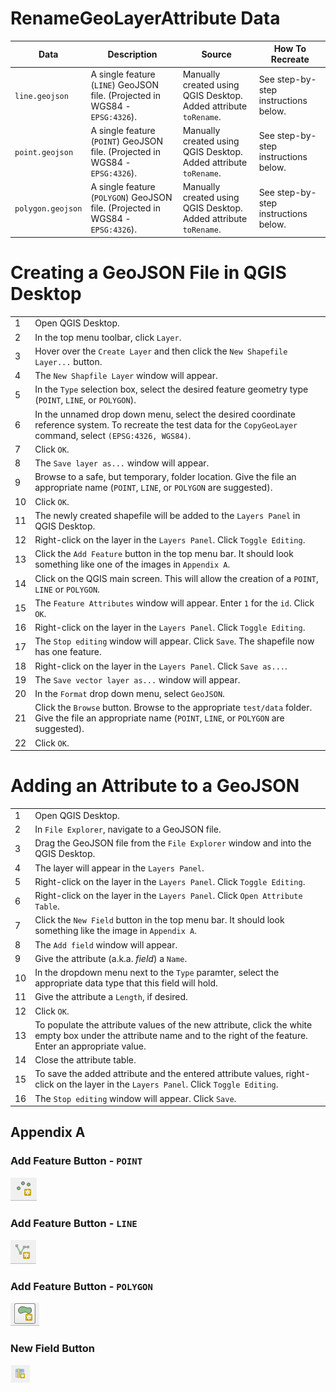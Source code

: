 # RenameGeoLayerAttribute Data

|Data|Description|Source|How To Recreate|
|---|-----|-----|----|
|`line.geojson`|A single feature (`LINE`) GeoJSON file. (Projected in WGS84 - `EPSG:4326`). |Manually created using QGIS Desktop. Added attribute `toRename`.| See step-by-step instructions below.|
|`point.geojson`|A single feature (`POINT`) GeoJSON file. (Projected in WGS84 - `EPSG:4326`).|Manually created using QGIS Desktop. Added attribute `toRename`.| See step-by-step instructions below.|
|`polygon.geojson`|A single feature (`POLYGON`) GeoJSON file. (Projected in WGS84 - `EPSG:4326`).|Manually created using QGIS Desktop. Added attribute `toRename`.| See step-by-step instructions below.|


# Creating a GeoJSON File in QGIS Desktop

| |		|
|-|----|
|1|Open QGIS Desktop.|
|2|In the top menu toolbar, click `Layer`.|
|3|Hover over the `Create Layer` and then click the `New Shapefile Layer...` button.|
|4|The `New Shapfile Layer` window will appear.|
|5|In the `Type` selection box, select the desired feature geometry type (`POINT`, `LINE`, or `POLYGON`).|
|6|In the unnamed drop down menu, select the desired coordinate reference system. To recreate the test data for the `CopyGeoLayer` command, select `(EPSG:4326, WGS84)`. |
|7|Click `OK`.|
|8|The `Save layer as...` window will appear.|
|9|Browse to a safe, but temporary, folder location. Give the file an appropriate name (`POINT`, `LINE`, or `POLYGON` are suggested). 
|10| Click `OK`.|
|11|The newly created shapefile will be added to the `Layers Panel` in QGIS Desktop.|
|12|Right-click on the layer in the `Layers Panel`. Click `Toggle Editing`.|
|13|Click the `Add Feature` button in the top menu bar. It should look something like one of the images in `Appendix A`.|
|14|Click on the QGIS main screen. This will allow the creation of a `POINT`, `LINE` or `POLYGON`.|
|15|The `Feature Attributes` window will appear. Enter `1` for the `id`. Click `OK`.|
|16|Right-click on the layer in the `Layers Panel`. Click `Toggle Editing`.|
|17|The `Stop editing` window will appear. Click `Save`. The shapefile now has one feature.|
|18|Right-click on the layer in the `Layers Panel`. Click `Save as...`.|
|19|The `Save vector layer as...` window will appear.|
|20|In the `Format` drop down menu, select `GeoJSON`.|
|21|Click the `Browse` button. Browse to the appropriate `test/data` folder.  Give the file an appropriate name (`POINT`, `LINE`, or `POLYGON` are suggested).|
|22|Click `OK`.|


# Adding an Attribute to a GeoJSON

| |		|
|-|----|
|1|Open QGIS Desktop.|
|2|In `File Explorer`, navigate to a GeoJSON file.|
|3|Drag the GeoJSON file from the `File Explorer` window and into the QGIS Desktop.|
|4|The layer will appear in the `Layers Panel`.|
|5|Right-click on the layer in the `Layers Panel`. Click `Toggle Editing`.|
|6|Right-click on the layer in the `Layers Panel`. Click `Open Attribute Table`.|
|7|Click the `New Field` button in the top menu bar. It should look something like the image in `Appendix A`.|
|8|The `Add field` window will appear.|
|9|Give the attribute (a.k.a. _field_) a `Name`.|
|10|In the dropdown menu next to the `Type` paramter, select the appropriate data type that this field will hold.|
|11|Give the attribute a `Length`, if desired.|
|12|Click `OK`.|
|13|To populate the attribute values of the new attribute, click the white empty box under the attribute name and to the right of the feature. Enter an appropriate value.|
|14|Close the attribute table.|
|15|To save the added attribute and the entered attribute values, right-click on the layer in the `Layers Panel`. Click `Toggle Editing`.|
|16|The `Stop editing` window will appear. Click `Save`.|

## Appendix A

### Add Feature Button - `POINT`
![QGIS-AddFeature-Point](../../../images/QGIS-AddFeature-Point.PNG)
### Add Feature Button - `LINE`
![QGIS-AddFeature-Line](../../../images/QGIS-AddFeature-Line.PNG)
### Add Feature Button - `POLYGON`
![QGIS-AddFeature-Polygon](../../../images/QGIS-AddFeature-Polygon.PNG)
### New Field Button
![QGIS-NewField](../../../images/QGIS-NewField.PNG)
